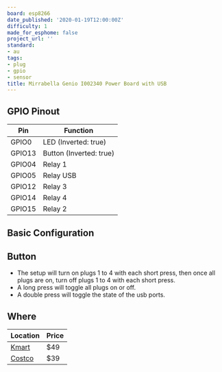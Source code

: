 ```yaml
---
board: esp8266
date_published: '2020-01-19T12:00:00Z'
difficulty: 1
made_for_esphome: false
project_url: ''
standard:
- au
tags:
- plug
- gpio
- sensor
title: Mirrabella Genio I002340 Power Board with USB
---
```


## GPIO Pinout

| Pin    | Function                |
| ------ | ----------------------- |
| GPIO0  | LED (Inverted: true)    |
| GPIO13 | Button (Inverted: true) |
| GPIO04 | Relay 1                 |
| GPIO05 | Relay USB               |
| GPIO12 | Relay 3                 |
| GPIO14 | Relay 4                 |
| GPIO15 | Relay 2                 |

## Basic Configuration

## Button

- The setup will turn on plugs 1 to 4 with each short press, then once all plugs are on, turn off plugs 1 to 4 with each short press.
- A long press will toggle all plugs on or off.
- A double press will toggle the state of the usb ports.

## Where

| Location                                                                                           | Price |
| -------------------------------------------------------------------------------------------------- | ----- |
| [Kmart](https://www.kmart.com.au/product/mirabella-genio-wi-fi-powerboard-with-usb-ports/2736803I) | $49   |
| [Costco](costco.com.au)                                                                            | $39   |